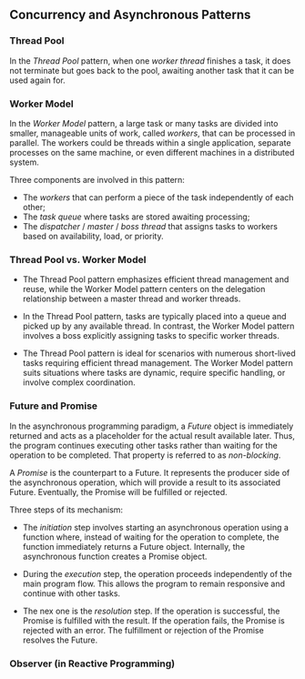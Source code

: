 ## Concurrency and Asynchronous Patterns

### Thread Pool

In the *Thread Pool* pattern, when one *worker thread* finishes a task, 
it does not terminate but goes back to the pool, 
awaiting another task that it can be used again for.

### Worker Model

In the *Worker Model* pattern, a large task or many tasks are divided into 
smaller, manageable units of work, called *workers*, that can be processed in parallel.
The workers could be threads within a single application, separate processes on the same machine, 
or even different machines in a distributed system.

Three components are involved in this pattern:

- The *workers* that can perform a piece of the task independently of each other;
- The *task queue* where tasks are stored awaiting processing;
- The *dispatcher* / *master* / *boss thread* that assigns tasks to workers based on availability, load, or priority.

### Thread Pool vs. Worker Model

- The Thread Pool pattern emphasizes efficient thread management and reuse, 
while the Worker Model pattern centers on the delegation relationship between a master thread and worker threads.

- In the Thread Pool pattern, tasks are typically placed into a queue and picked up by any available thread. 
In contrast, the Worker Model pattern involves a boss explicitly assigning tasks to specific worker threads.

- The Thread Pool pattern is ideal for scenarios with numerous short-lived tasks requiring efficient thread management. 
The Worker Model pattern suits situations where tasks are dynamic, require specific handling, or involve complex coordination.

### Future and Promise

In the asynchronous programming paradigm, a *Future* object is immediately returned 
and acts as a placeholder for the actual result available later.
Thus, the program continues executing other tasks rather than waiting for the operation to be completed. 
That property is referred to as *non-blocking*.

A *Promise* is the counterpart to a Future. 
It represents the producer side of the asynchronous operation, 
which will provide a result to its associated Future.
Eventually, the Promise will be fulfilled or rejected.

Three steps of its mechanism:

- The *initiation* step involves starting an asynchronous operation using a function where,
instead of waiting for the operation to complete, the function immediately returns a Future object.
Internally, the asynchronous function creates a Promise object.

- During the *execution* step, the operation proceeds independently of the main program flow. 
This allows the program to remain responsive and continue with other tasks.

- The nex one is the *resolution* step. If the operation is successful, the Promise is fulfilled with the result. 
If the operation fails, the Promise is rejected with an error.
The fulfillment or rejection of the Promise resolves the Future.

### Observer (in Reactive Programming)